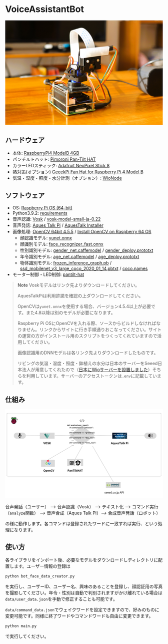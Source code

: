 # VoiceAssistantBot
![img1](https://github.com/PonDad/VoiceAssistantBot/blob/main/image/vagpt1.JPG)

## ハードウェア
- 本体: [RaspberryPi4 ModelB 4GB](https://www.raspberrypi.com/products/raspberry-pi-4-model-b/)
- パンチルトハット: [Pimoroni Pan-Tilt HAT](https://shop.pimoroni.com/products/pan-tilt-hat?variant=22408353287)
- カラーLEDスティック: [Adafruit NeoPixel Stick 8](https://shop.pimoroni.com/products/neopixel-stick-8-x-5050-rgbw-leds?variant=17436712071)
- 熱対策(オプション) [GeeekPi Fan Hat for Raspberry Pi 4 Model B](https://wiki.52pi.com/index.php?title=EP-0152) 
- 気温・湿度・照度・水分計測（オプション）: [WioNode](https://www.seeedstudio.com/Wio-Node.html)

## ソフトウェア
- OS: [Raspberry Pi OS (64-bit)](https://www.raspberrypi.com/software/operating-systems/)
- Python3.9.2: [requirements](https://github.com/PonDad/VoiceAssistantBot/blob/main/requirements.txt)
- 音声認識: [Vosk](https://pypi.org/project/vosk/) / [vosk-model-small-ja-0.22](https://alphacephei.com/vosk/models)
- 音声発話: [Aques Talk Pi](https://www.a-quest.com/products/aquestalkpi.html) / [AquesTalk Installer](https://github.com/noraworld/aquestalk-installer)
- 画像処理: [OpenCV 64bit 4.5.5](https://opencv.org/releases/) / [Install OpenCV on Raspberry 64 OS](https://qengineering.eu/install-opencv-on-raspberry-64-os.html)
  - 顔認識モデル: [yunet.onnx](https://github.com/opencv/opencv_zoo/tree/main/models/face_detection_yunet)
  - 顔識別モデル: [face_recognizer_fast.onnx](https://drive.google.com/file/d/1ClK9WiB492c5OZFKveF3XiHCejoOxINW/view)
  - 性別識別モデル: [gender_net.caffemodel](https://github.com/smahesh29/Gender-and-Age-Detection/tree/master) / [gender_deploy.prototxt](https://github.com/smahesh29/Gender-and-Age-Detection/tree/master)
  - 年令識別モデル: [age_net.caffemodel](https://github.com/smahesh29/Gender-and-Age-Detection/tree/master) / [age_deploy.prototxt](https://github.com/smahesh29/Gender-and-Age-Detection/tree/master)
  - 物体識別モデル: [frozen_inference_graph.pb](https://www.kaggle.com/code/chienhsianghung/object-detection-using-opencv-inference) / [ssd_mobilenet_v3_large_coco_2020_01_14.pbtxt](https://www.kaggle.com/code/chienhsianghung/object-detection-using-opencv-inference) / [coco.names](https://www.kaggle.com/code/chienhsianghung/object-detection-using-opencv-inference)
- モーター制御・LED制御: [pantilt-hat](https://github.com/pimoroni/pantilt-hat)

> **Note**
> Voskモデルはリンク先よりダウンロードしてください。
>
> AquesTalkPiは利用許諾を確認の上ダウンロードしてください。
>
> OpenCVは`yunet.onnx`を使用する場合、バージョン4.5.4以上が必要です。また4.8以降は別のモデルが必要になります。
>
> Raspberry Pi OSにOpenCVを入れる際、ソースからビルドしなければなりません。リンクからサイトに行き手順通りおこなってください。サイトの運営の方がインストール用のスクリプトをつくってくれていますので活用してください。
>
> 画像認識用のDNNモデルは各リンク先よりダウンロードしたものです。
>
> リビングの気温・湿度・照度・鉢植えの水分は日本のサーバーをSeeed日本法人が用意してくれたので（[日本にWioサーバーを設置しました](https://lab.seeed.co.jp/entry/2022/01/25/120000)）そちらを利用しています。サーバーのアクセストークンは`.env`に記載しています。

## 仕組み
![img2](https://github.com/PonDad/VoiceAssistantBot/blob/main/image/chart_1.png)

音声発話（ユーザー） --> 音声認識（Vosk） --> テキスト化 --> コマンド実行（`analyze`関数） --> 音声合成（Aques Talk Pi）--> 合成音声発話（ロボット）

の様に動作します。各コマンドは登録されたワードに一致すれば実行、という処理になります。

## 使い方
各ライブラリをインポート後、必要なモデルをダウンロードしディレクトリに配置します。ユーザー情報の登録は
```bash
python bot_face_data_creator.py
```
を実行し、ユーザーID、ユーザー名、興味のあることを登録し、顔認証用の写真を撮影してください。年令・性別は自動で判別されますがかけ離れている場合は`data/user_data.json`を手動で修正することも可能です。

`data/command_data.json`でウェイクワードを設定できますので、好みのものに変更可能です。同様に終了ワードやコマンドワードも自由に変更できます。

```bash
python main.py
```
で実行してください。
